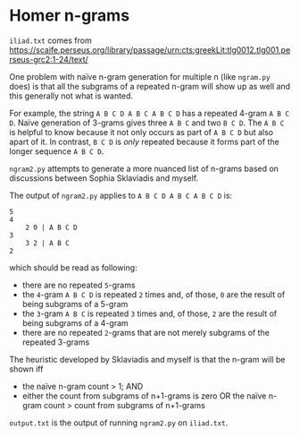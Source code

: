 # Homer n-grams

`iliad.txt` comes from https://scaife.perseus.org/library/passage/urn:cts:greekLit:tlg0012.tlg001.perseus-grc2:1-24/text/

One problem with naïve n-gram generation for multiple n (like `ngram.py` does) is that all the subgrams of a repeated n-gram will show up as well and this generally not what is wanted.

For example, the string `A B C D A B C A B C D` has a repeated 4-gram `A B C D`. Naïve generation of 3-grams gives three `A B C` and two `B C D`. The `A B C` is helpful to know because it not only occurs as part of `A B C D` but also apart of it. In contrast, `B C D` is _only_ repeated because it forms part of the longer sequence `A B C D`.

`ngram2.py` attempts to generate a more nuanced list of n-grams based on discussions between Sophia Sklaviadis and myself.

The output of `ngram2.py` applies to `A B C D A B C A B C D` is:

```
5
4
    2 0 | A B C D
3
    3 2 | A B C
2
```

which should be read as following:

* there are no repeated `5`-grams
* the `4`-gram `A B C D` is repeated `2` times and, of those, `0` are the result of being subgrams of a 5-gram
* the `3`-gram `A B C` is repeated `3` times and, of those, `2` are the result of being subgrams of a 4-gram
* there are no repeated `2`-grams that are not merely subgrams of the repeated 3-grams

The heuristic developed by Sklaviadis and myself is that the n-gram will be shown iff

* the naïve n-gram count > 1; AND
* either the count from subgrams of n+1-grams is zero OR the naïve n-gram count > count from subgrams of n+1-grams

`output.txt` is the output of running `ngram2.py` on `iliad.txt`.
